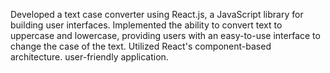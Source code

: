 Developed a text case converter using React.js, a JavaScript library
for building user interfaces. Implemented the ability to convert text
to uppercase and lowercase, providing users with an easy-to-use
interface to change the case of the text. Utilized React's component-based architecture. user-friendly application.
